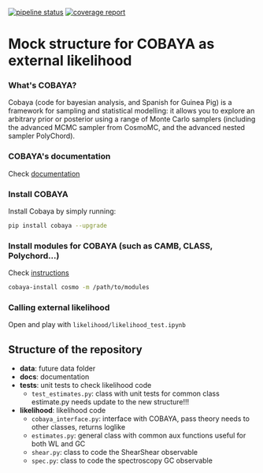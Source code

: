 [![pipeline status](https://gitlab.euclid-sgs.uk/pf-ist-likelihood/likelihood-implementation/badges/master/pipeline.svg)](https://gitlab.euclid-sgs.uk/pf-ist-likelihood/likelihood-implementation/commits/master) [![coverage report](https://gitlab.euclid-sgs.uk/pf-ist-likelihood/likelihood-implementation/badges/master/coverage.svg)](https://gitlab.euclid-sgs.uk/pf-ist-likelihood/likelihood-implementation/commits/master)

# Mock structure for COBAYA as external likelihood

### What's COBAYA?

Cobaya (code for bayesian analysis, and Spanish for Guinea Pig) is a framework for sampling and statistical modelling: it allows you to explore an arbitrary prior or posterior using a range of Monte Carlo samplers (including the advanced MCMC sampler from CosmoMC, and the advanced nested sampler PolyChord).

### COBAYA's documentation

Check [documentation](https://cobaya.readthedocs.io/en/latest/index.html)

### Install COBAYA

Install Cobaya by simply running:

```bash
pip install cobaya --upgrade
```
### Install modules for COBAYA (such as CAMB, CLASS, Polychord...)

Check [instructions](https://cobaya.readthedocs.io/en/latest/installation_cosmo.html)

```bash
cobaya-install cosmo -m /path/to/modules
```

### Calling external likelihood
Open and play with ```likelihood/likelihood_test.ipynb```

## Structure of the repository

*  **data**: future data folder
*  **docs**: documentation
*  **tests**: unit tests to check likelihood code
    *   ```test_estimates.py```: class with unit tests for common class estimate.py
                                 needs update to the new structure!!!
*  **likelihood**: likelihood code
    *  ```cobaya_interface.py```: interface with COBAYA, pass theory needs to other classes, returns loglike
    *  ```estimates.py```: general class with common aux functions useful for both WL and GC
    *  ```shear.py```: class to code the ShearShear observable
    *  ```spec.py```: class to code the spectroscopy GC observable